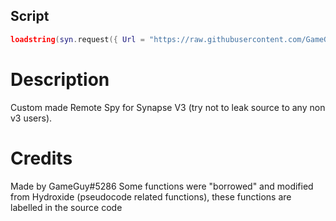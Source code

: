 ## Script
```lua
loadstring(syn.request({ Url = "https://raw.githubusercontent.com/GameGuyThrowaway/RemoteSpy/main/script.lua" }).Body)
```

# Description
Custom made Remote Spy for Synapse V3 (try not to leak source to any non v3 users).

# Credits
Made by GameGuy#5286
Some functions were "borrowed" and modified from Hydroxide (pseudocode related functions), these functions are labelled in the source code
